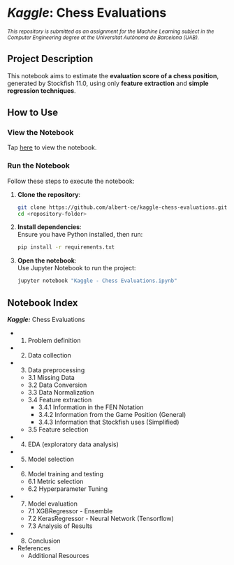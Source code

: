 # ***Kaggle***: Chess Evaluations

<small>*This repository is submitted as an assignment for the Machine Learning subject in the Computer Engineering degree at the Universitat Autònoma de Barcelona (UAB).* </small> 

## Project Description 
This notebook aims to estimate the **evaluation score of a chess position**, generated by Stockfish 11.0, using only **feature extraction** and **simple regression techniques**.

## How to Use

### View the Notebook  
Tap [here](./Kaggle%20-%20Chess%20Evaluations.ipynb) to view the notebook.  

### Run the Notebook  
Follow these steps to execute the notebook:  
1. **Clone the repository**:  
   ```bash
   git clone https://github.com/albert-ce/kaggle-chess-evaluations.git
   cd <repository-folder>
   ```  
2. **Install dependencies**:  
   Ensure you have Python installed, then run:  
   ```bash
   pip install -r requirements.txt
   ```  
3. **Open the notebook**:  
   Use Jupyter Notebook to run the project:  
   ```bash
   jupyter notebook "Kaggle - Chess Evaluations.ipynb"
   ```  

## Notebook Index
***Kaggle:*** Chess Evaluations  
- 1. Problem definition  
- 2. Data collection  
- 3. Data preprocessing  
  - 3.1 Missing Data  
  - 3.2 Data Conversion  
  - 3.3 Data Normalization  
  - 3.4 Feature extraction  
    - 3.4.1 Information in the FEN Notation  
    - 3.4.2 Information from the Game Position (General)  
    - 3.4.3 Information that Stockfish uses (Simplified)  
  - 3.5 Feature selection  
- 4. EDA (exploratory data analysis)  
- 5. Model selection  
- 6. Model training and testing  
  - 6.1 Metric selection  
  - 6.2 Hyperparameter Tuning  
- 7. Model evaluation  
  - 7.1 XGBRegressor - Ensemble  
  - 7.2 KerasRegressor - Neural Network (Tensorflow)  
  - 7.3 Analysis of Results  
- 8. Conclusion  
- References  
  - Additional Resources  
